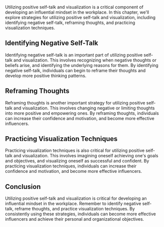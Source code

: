 
Utilizing positive self-talk and visualization is a critical component of developing an influential mindset in the workplace. In this chapter, we'll explore strategies for utilizing positive self-talk and visualization, including identifying negative self-talk, reframing thoughts, and practicing visualization techniques.

Identifying Negative Self-Talk
------------------------------

Identifying negative self-talk is an important part of utilizing positive self-talk and visualization. This involves recognizing when negative thoughts or beliefs arise, and identifying the underlying reasons for them. By identifying negative self-talk, individuals can begin to reframe their thoughts and develop more positive thinking patterns.

Reframing Thoughts
------------------

Reframing thoughts is another important strategy for utilizing positive self-talk and visualization. This involves changing negative or limiting thoughts into more positive and empowering ones. By reframing thoughts, individuals can increase their confidence and motivation, and become more effective influencers.

Practicing Visualization Techniques
-----------------------------------

Practicing visualization techniques is also critical for utilizing positive self-talk and visualization. This involves imagining oneself achieving one's goals and objectives, and visualizing oneself as successful and confident. By practicing visualization techniques, individuals can increase their confidence and motivation, and become more effective influencers.

Conclusion
----------

Utilizing positive self-talk and visualization is critical for developing an influential mindset in the workplace. Remember to identify negative self-talk, reframe thoughts, and practice visualization techniques. By consistently using these strategies, individuals can become more effective influencers and achieve their personal and organizational objectives.
